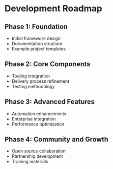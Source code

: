 # Development Roadmap

## Phase 1: Foundation
- Initial framework design
- Documentation structure
- Example project templates

## Phase 2: Core Components
- Tooling integration
- Delivery process refinement
- Testing methodology

## Phase 3: Advanced Features
- Automation enhancements
- Enterprise integration
- Performance optimization

## Phase 4: Community and Growth
- Open source collaboration
- Partnership development
- Training materials 